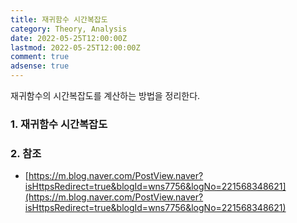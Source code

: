 ```yaml
---
title: 재귀함수 시간복잡도
category: Theory, Analysis
date: 2022-05-25T12:00:00Z
lastmod: 2022-05-25T12:00:00Z
comment: true
adsense: true
---
```


재귀함수의 시간복잡도를 계산하는 방법을 정리한다.

### 1. 재귀함수 시간복잡도

### 2. 참조

* [https://m.blog.naver.com/PostView.naver?isHttpsRedirect=true&blogId=wns7756&logNo=221568348621](https://m.blog.naver.com/PostView.naver?isHttpsRedirect=true&blogId=wns7756&logNo=221568348621)
